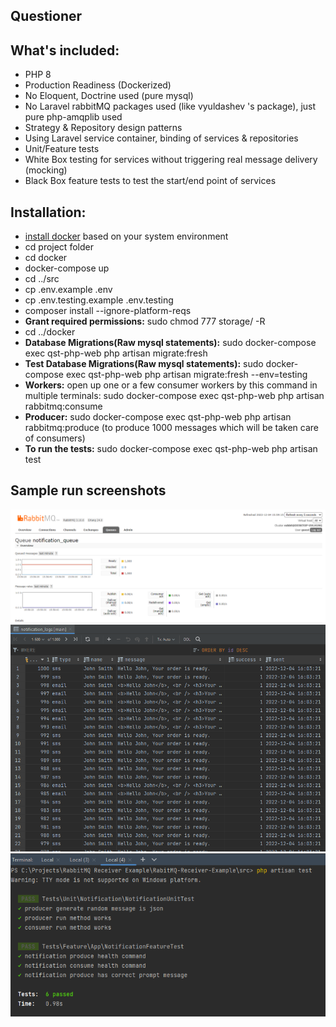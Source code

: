 ## Questioner

## What's included:

- PHP 8
- Production Readiness (Dockerized)
- No Eloquent, Doctrine used (pure mysql)
- No Laravel rabbitMQ packages used (like vyuldashev 's package), just pure php-amqplib used
- Strategy & Repository design patterns
- Using Laravel service container, binding of services & repositories
- Unit/Feature tests
- White Box testing for services without triggering real message delivery (mocking)
- Black Box feature tests to test the start/end point of services

## Installation:

- [install docker](https://docs.docker.com/get-docker/) based on your system environment
- cd project folder
- cd docker
- docker-compose up
- cd ../src
- cp .env.example .env
- cp .env.testing.example .env.testing
- composer install --ignore-platform-reqs
- **Grant required permissions:** sudo chmod 777 storage/ -R
- cd ../docker
- **Database Migrations(Raw mysql statements):** sudo docker-compose exec qst-php-web php artisan migrate:fresh
- **Test Database Migrations(Raw mysql statements):** sudo docker-compose exec qst-php-web php artisan migrate:fresh
  --env=testing
- **Workers:** open up one or a few consumer workers by this command in multiple terminals: sudo docker-compose exec
  qst-php-web php
  artisan
  rabbitmq:consume
- **Producer:** sudo docker-compose exec qst-php-web php artisan rabbitmq:produce (to produce 1000 messages which will
  be taken care
  of consumers)
- **To run the tests:** sudo docker-compose exec qst-php-web php artisan test

## Sample run screenshots

![1000 produced messages in rabbitMQ management tool](producer.png)
![database](database.png)
![unit/feature tests](tests.png)